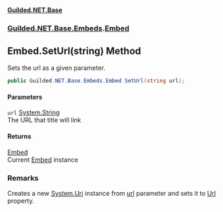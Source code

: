 
#### [Guilded.NET.Base](Guilded_NET_Base 'Guilded_NET_Base')
### [Guilded.NET.Base.Embeds](Guilded_NET_Base#Guilded_NET_Base_Embeds 'Guilded.NET.Base.Embeds').[Embed](Embed 'Guilded.NET.Base.Embeds.Embed')
## Embed.SetUrl(string) Method
Sets the url as a given parameter.  
```csharp
public Guilded.NET.Base.Embeds.Embed SetUrl(string url);
```

#### Parameters
<a name='Guilded_NET_Base_Embeds_Embed_SetUrl(string)_url'></a>
`url` [System.String](https://docs.microsoft.com/en-us/dotnet/api/System.String 'System.String')  
The URL that title will link
  

#### Returns
[Embed](Embed 'Guilded.NET.Base.Embeds.Embed')  
Current [Embed](Embed 'Guilded.NET.Base.Embeds.Embed') instance
### Remarks
Creates a new [System.Uri](https://docs.microsoft.com/en-us/dotnet/api/System.Uri 'System.Uri') instance from [url](Embed_SetUrl(string)#Guilded_NET_Base_Embeds_Embed_SetUrl(string)_url 'Guilded.NET.Base.Embeds.Embed.SetUrl(string).url') parameter and sets it to [Url](Embed_Url 'Guilded.NET.Base.Embeds.Embed.Url') property.
